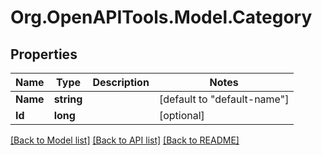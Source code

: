 # Org.OpenAPITools.Model.Category

## Properties

Name | Type | Description | Notes
------------ | ------------- | ------------- | -------------
**Name** | **string** |  | [default to "default-name"]
**Id** | **long** |  | [optional] 

[[Back to Model list]](../../README.md#documentation-for-models) [[Back to API list]](../../README.md#documentation-for-api-endpoints) [[Back to README]](../../README.md)

